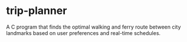 # trip-planner
A C program that finds the optimal walking and ferry route between city landmarks based on user preferences and real-time schedules.
